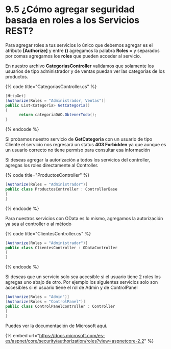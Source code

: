 # 9.5 ¿Cómo agregar seguridad basada en roles a los Servicios REST?

Para agregar roles a tus servicios lo único que debemos agregar es el atributo **\[Authorize]** y entre **()** agregamos la palabra **Roles =** y separados por comas agregamos los **roles** que pueden acceder al servicio.

En nuestro archivo **CategoriasController** validamos que solamente los usuarios de tipo administrador y de ventas puedan ver las categorías de los productos.

{% code title="CategoriasController.cs" %}
```csharp
[HttpGet]
[Authorize(Roles = "Administrador, Ventas")]
public List<Categoria> GetCategoria()
{
      return categoriaDAO.ObtenerTodo();
}
```
{% endcode %}

Si probamos nuestro servicio de **GetCategoria** con un usuario de tipo Cliente el servicio nos regresará un status **403 Forbidden** ya que aunque es un usuario correcto no tiene permiso para consultar esa información

Si deseas agregar la autorización a todos los servicios del controller, agregas los roles directamente al Controller.&#x20;

{% code title="ProductosController" %}
```csharp
[Authorize(Roles = "Administrador")]
public class ProductosController : ControllerBase
{
}
```
{% endcode %}

Para nuestros servicios con OData es lo mismo, agregamos la autorización ya sea al controller o al método

{% code title="ClientesController.cs" %}
```csharp
[Authorize(Roles = "Administrador")]
public class ClientesController : ODataController
{
}
```
{% endcode %}

Si deseas que un servicio solo sea accesible si el usuario tiene 2 roles los agregas uno abajo de otro. Por ejemplo los siguientes servicios solo son accesibles si el usuario tiene el rol de Admin y de ControlPanel

```csharp
[Authorize(Roles = "Admin")]
[Authorize(Roles = "ControlPanel")]
public class ControlPanelController : Controller
{
}
```

Puedes ver la documentación de Microsoft aquí.

{% embed url="https://docs.microsoft.com/es-es/aspnet/core/security/authorization/roles?view=aspnetcore-2.2" %}
